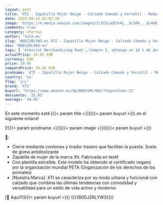 ```yaml
---
layout: post
title: 'XTI - Zapatilla Mujer Beige - Calzado Cómodo y Versátil - Moda Casual - Modelo 14361401  Talla 38 '
date: 2025-09-24 02:07:29
image: 'https://m.media-amazon.com/images/I/31SLaU53+KL._SL500_._SL400_.jpg'
comments: true
category: ofertas
author: 'tole.es'
slug: 'B0DJ2RLYW3-es XTI - Zapatilla Mujer Beige - Calzado Cómodo y Versátil -...'
sku: 'B0DJ2RLYW3-es'
tags: [ 'Arborist Merchandising Root','Compre 2, obtenga un 10 % de descuento','Compre 2, obtenga un 10 % de descuento_Shoes 1','Moda','Moda Mujer','Self Service','Special Features Stores','Zapatillas casual para mujer','Zapatillas deportivas y de moda para mujer','Zapatos para mujer','c8538d25-3af9-48d3-aeff-5f3ce5572a36_0','c8538d25-3af9-48d3-aeff-5f3ce5572a36_1701','xti','zapatilla','🇪🇸', ]
actualPrice: 29.95 EUR
currency: EUR
price: 29.95
comparePrice: 39.95 EUR
prodname: 'XTI - Zapatilla Mujer Beige - Calzado Cómodo y Versátil - Moda Casual - Modelo 14361401  Talla 38 '
country: 'es'
flag: '🇪🇸'
brand: 'XTI'
buyurl: 'https://www.amazon.es/dp/B0DJ2RLYW3/?tag=tolees-21'
descuento: '25.03'
average: '29.95'
---
```


En este momento está [{{< param title >}}]({{< param buyurl >}}) en el siguiente enlace!

[![{{< param prodname >}}]({{< param image >}})]({{< param buyurl >}})

🔎:

- Cierre mediante cordones y tirador trasero que facilitan la puesta. Suela de goma antideslizante
- Zapatilla de mujer de la marca Xti. Fabricada en textil
- Con plantilla extraíble. Este modelo ha obtenido el certificado vegano por la organización mundial PETA (Organización de los derechos de los animales)
- [Nuestra Marca]: XTI se caracteriza por su moda urbana y funcional con calzado que combina las últimas tendencias con comodidad y versatilidad para un estilo de vida activo y moderno.

[🛒 Aquí!!!]({{< param buyurl >}})
{{<world>}}B0DJ2RLYW3{{</world>}}
